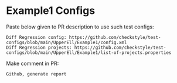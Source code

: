 # Example1 Configs
Paste below given to PR description to use such test configs:
```
Diff Regression config: https://github.com/checkstyle/test-configs/blob/main/UpperEll/Example1/config.xml
Diff Regression projects: https://github.com/checkstyle/test-configs/blob/main/UpperEll/Example1/list-of-projects.properties
```
Make comment in PR:
```
Github, generate report
```
